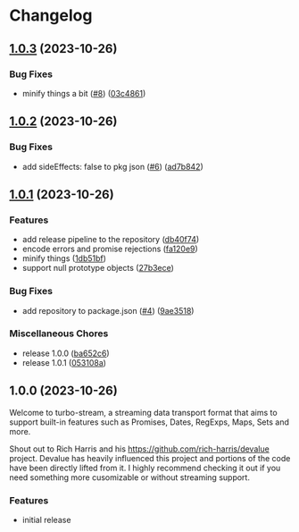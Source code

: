 # Changelog

## [1.0.3](https://github.com/jacob-ebey/turbo-stream/compare/v1.0.2...v1.0.3) (2023-10-26)


### Bug Fixes

* minify things a bit ([#8](https://github.com/jacob-ebey/turbo-stream/issues/8)) ([03c4861](https://github.com/jacob-ebey/turbo-stream/commit/03c4861c5713e26a5641cdd2d6db888711d3f963))

## [1.0.2](https://github.com/jacob-ebey/turbo-stream/compare/v1.0.1...v1.0.2) (2023-10-26)


### Bug Fixes

* add sideEffects: false to pkg json ([#6](https://github.com/jacob-ebey/turbo-stream/issues/6)) ([ad7b842](https://github.com/jacob-ebey/turbo-stream/commit/ad7b842fcfef7e002fec5e42124b48eeeb8113cf))

## [1.0.1](https://github.com/jacob-ebey/turbo-stream/compare/v1.0.0...v1.0.1) (2023-10-26)


### Features

* add release pipeline to the repository ([db40f74](https://github.com/jacob-ebey/turbo-stream/commit/db40f74585a5c412dbefbe97cda725b6718bb502))
* encode errors and promise rejections ([fa120e9](https://github.com/jacob-ebey/turbo-stream/commit/fa120e9e4f6828b5ff3ad909064d2ae43e95f32a))
* minify things ([1db51bf](https://github.com/jacob-ebey/turbo-stream/commit/1db51bf8ecf3e854fd5b49b1afe44627a965bdac))
* support null prototype objects ([27b3ece](https://github.com/jacob-ebey/turbo-stream/commit/27b3ece14d8f58c56b44a187851848f716de3876))


### Bug Fixes

* add repository to package.json ([#4](https://github.com/jacob-ebey/turbo-stream/issues/4)) ([9ae3518](https://github.com/jacob-ebey/turbo-stream/commit/9ae35180da01025e6dbaf1d3e16d1c10cc9ab043))


### Miscellaneous Chores

* release 1.0.0 ([ba652c6](https://github.com/jacob-ebey/turbo-stream/commit/ba652c6d91fdaa1c3cbc1c06800703c308fe77a4))
* release 1.0.1 ([053108a](https://github.com/jacob-ebey/turbo-stream/commit/053108a6e02f1263b0c580f572c082758451a9f9))

## 1.0.0 (2023-10-26)

Welcome to turbo-stream, a streaming data transport format that aims to support built-in features such as Promises, Dates, RegExps, Maps, Sets and more.

Shout out to Rich Harris and his https://github.com/rich-harris/devalue project. Devalue has heavily influenced this project and portions
of the code have been directly lifted from it. I highly recommend checking it out if you need something more cusomizable or without streaming support.

### Features

* initial release
